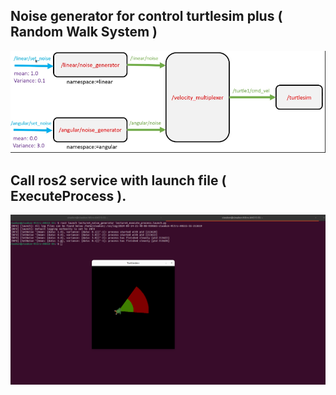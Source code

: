 ## Noise generator for control turtlesim plus ( Random Walk System )
![App Screenshot](images/noise_generator.png)





## Call ros2 service with launch file ( ExecuteProcess ).
![App Screenshot](images/execute_process.png)
